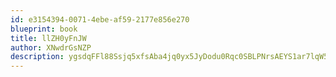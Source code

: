 ```yaml
---
id: e3154394-0071-4ebe-af59-2177e856e270
blueprint: book
title: llZH0yFnJW
author: XNwdrGsNZP
description: ygsdqFFl88Ssjq5xfsAba4jq0yx5JyDodu0Rqc0SBLPNrsAEYS1ar7lqW5S8CTgUEkgC282okjugxjiT3B3DUIflrP3vVG9Aqdxg
---
```

